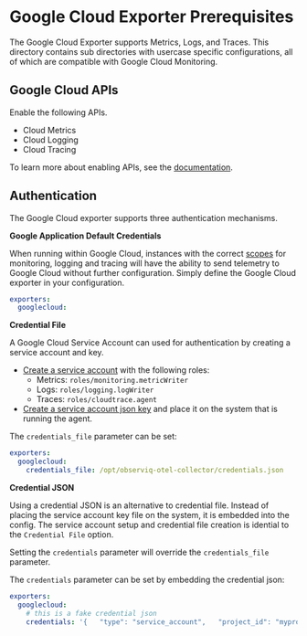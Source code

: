 # Google Cloud Exporter Prerequisites

The Google Cloud Exporter supports Metrics, Logs, and Traces. This directory contains sub directories with usercase
specific configurations, all of which are compatible with Google Cloud Monitoring.

## Google Cloud APIs

Enable the following APIs.
- Cloud Metrics
- Cloud Logging
- Cloud Tracing

To learn more about enabling APIs, see the [documentation](https://cloud.google.com/endpoints/docs/openapi/enable-api).

## Authentication

The Google Cloud exporter supports three authentication mechanisms.

**Google Application Default Credentials**

When running within Google Cloud, instances with the correct [scopes](https://developers.google.com/identity/protocols/oauth2/scopes#monitoring) for monitoring, logging and tracing will have
the ability to send telemetry to Google Cloud without further configuration. Simply define the Google Cloud exporter in your configuration.

```yaml
exporters:
  googlecloud:
```

**Credential File**

A Google Cloud Service Account can used for authentication by creating a service account and key.
- [Create a service account](https://cloud.google.com/iam/docs/creating-managing-service-accounts) with the following roles:
  - Metrics: `roles/monitoring.metricWriter`
  - Logs: `roles/logging.logWriter`
  - Traces: `roles/cloudtrace.agent`
- [Create a service account json key](https://cloud.google.com/iam/docs/creating-managing-service-account-keys) and place it on the system that is running the agent.

The `credentials_file` parameter can be set:
```yaml
exporters:
  googlecloud:
    credentials_file: /opt/observiq-otel-collector/credentials.json
```

**Credential JSON**

Using a credential JSON is an alternative to credential file. Instead of placing the service account key file on the system, it is embedded into the config. The service
account setup and credential file creation is idential to the `Credential File` option.

Setting the `credentials` parameter will override the `credentials_file` parameter.

The `credentials` parameter can be set by embedding the credential json:
```yaml
exporters:
  googlecloud:
    # this is a fake credential json
    credentials: '{   "type": "service_account",   "project_id": "myproject",   "private_key_id": "bt47a39d576b495709711c0536348edb41baf7cb",   "private_key": "-----BEGIN PRIVATE KEY-----\nFIIEvQIBADANBgkqhkiG9w0BAQEFAASCBKcwggSjAgEAAoIBAQDmjTOtSX18SBQw\nyIJ2Y9jpqXyBNeV4ghANRtckuc5bAnqAVsTaqGUD60zGpxa5mMSdPhFDRRw5Seeg\n8QR0TCZXDX3DaJ2pMeO8qiy5DyvllseS1vWjvabEdT0LLIB+dCbaqbVeaRRwOlFH\noqUQiND7WeVqu7m/d0USwjHIBoFZFg9j2Q23UBFPLJJ/7FwuZgiIYwzfJzFDXHG0\nK2JNSnksSjZ14wnXORU0GCRHMnAutoi1P5uZQPbaepQm+EwwZnRgcO54SQBRSGod\nK2iu81SprThEtQf5uGkO/0D1+b2A/81EJvPf1ye92Oi0z3ZebzBSX1cSbPCJDstY\nBeU+r+vpAgMBAAECggEAIu2r+X/90/tzm6R1J4yfC19is0zAFE7YMbq+06CW4/Dv\nMEx1DI+gpkRr2EjuR5znhM8nfGKXERLiVd7OBvSWhm/T0uwhnsWhNC8wEWV8CA+c\n8uFAW+tavb7pXa0DVqUwUcaOZNxUrWAYelro2SVxS/Nlr5L7ZEeknl/vfNeHd0B3\nt9bt06m/G0M/2ySA7jIxV0Fg0Z0IQonVowzMtUzbE2ZGgHyPIbdpYClp+EojA61m\nih9+VsFUzAK9KnFaRzNnoJHeLMKPHG1pCUaBt4qaWiZhQn+kRUvMgTga1ekeCzwT\nnBWqgnNGS/C6Quhpl+o7T04A5X6dHNXY/K1i9bqG0QKBgQD4838OBZ97oOtQLKlD\nusuS3r5QReUPN0X7FkDV9FGNe5Q9WUgrobOyXAaf5HmPYF7tPjxiP381KouovuYE\n1j0W8J9+vy3WhVRgo7ZyrG45atz/1AdM2PFcyCwQF0zf6wXsVG6Sqk+VedBnjkqt\nWG1tCSNIeq953E8X/GpPTc1c5QKBgQDtEy5A6PQxncvQbm2cIibIcMX4Gy7ZvJ82\nUR98sdT+w15j/Riy/VNj8BqJrcYfcBgs5MUtlk3SXC0T9WaYtZIZp14qvLj8FWvq\nkZNpNRKA43iMKS9L+pdNiHqMHZzoMwsbErNjZc0QL0b4vd+oWQ8CcNRNACySqeNP\nxSdqpfJmtQKBgANYup+EodU2n5MvVoMrkqsBxYsstVyUAKPUc8CsjSAaxi5g8eBs\nRw8hv5EMsDmmMQB9crBbbClZzhDRqCPugVm6mFpK1aHpnu3BpaU6/ixVbG0f+40j\n6XK22ijJN2ZXMXgw1l+wXGuE/LE3r3dPFgF+OvQxegRoWsPWx9MTF6ylAoGBAKSl\nnIrx/p3y1BjmiHNV+I9eWu8rmccYS46CmpaUPrPMZWKV5TBx5RdUKmoR6LXuuKt9\nGj/F0jhVUe05kk5eU6BDb4/Iz8Qq8G7ROYpolHg1AoR9Gd7vo2LydQGYk19kC8N6\nomFW0yr5WpXn8EvPxi/QwnDTvSECod7FstFLfOS9AoGANBIZghBf8HwphoHEV6q1\n+OkiCJF7Daf16ZGm6HBbDUzd6prC/lNzGFJcY97uNQy4C6p3v/OJzibvQAHb68ap\nEtZ+7M1TJN8x78BmX2NwGoC0Yjg42gt0nvulRnTrSZvnr2vyjkexhQ0lwkeuMYE5\nQGfwz9DP01LHNFF2711tMWY=\n-----END PRIVATE KEY-----\n",   "client_email": "serviceaccount@myproject.iam.gserviceaccount.com",   "client_id": "006890467469331372107",   "auth_uri": "https://accounts.google.com/o/oauth2/auth",   "token_uri": "https://oauth2.googleapis.com/token",   "auth_provider_x509_cert_url": "https://www.googleapis.com/oauth2/v1/certs",   "client_x509_cert_url": "https://www.googleapis.com/robot/v1/metadata/x509/serviceaccount%40myproject.iam.gserviceaccount.com" }'
```
